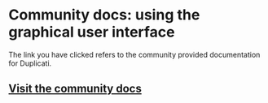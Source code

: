 # Community docs: using the graphical user interface

The link you have clicked refers to the community provided documentation for Duplicati.

## [Visit the community docs](https://prev-docs.duplicati.com/en/latest/03-using-the-graphical-user-interface/)
